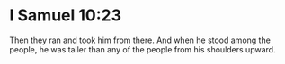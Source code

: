 # I Samuel 10:23

Then they ran and took him from there. And when he stood among the people, he was taller than any of the people from his shoulders upward.

